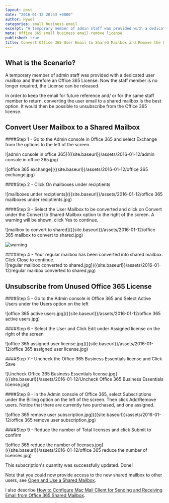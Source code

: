 ```yaml
---
layout: post
date: "2016-01-12 20:43 +0000"
author: Hywel
categories: small business email
excerpt: "A temporary member of admin staff was provided with a dedicated user mailbox and therefore an Office 365 License.  Now the staff member is no longer required, the License can be released."
meta: Office 365 small business email remove license
published: true
title: Convert Office 365 User Email to Shared Mailbox and Remove the User License
---
```



## What is the Scenario?
A temporary member of admin staff was provided with a dedicated user mailbox and therefore an Office 365 License.  Now the staff member is no longer required, the License can be released.

In order to keep the email for future reference and/ or for the same staff member to return,  converting the user email to a shared mailbox is the best option.  It would then be possible to unsubscribe from the Office 365 license.

## Convert User Mailbox to a Shared Mailbox

####Step 1 - Go to the Admin console in Office 365 and select Exchange from the options to the left of the screen

![admin console in office 365]({{site.baseurl}}/assets/2016-01-12/admin console in office 365.jpg)

![office 365 exchange]({{site.baseurl}}/assets/2016-01-12/office 365 exchange.jpg)



####Step 2 - Click On mailboxes under reciptients

![mailboxes under reciptients]({{site.baseurl}}/assets/2016-01-12/office 365 mailboxes under reciptients.jpg)



####Step 3 - Select the User Mailbox to be converted  and click on Convert under the Convert to Shared Mailbox option to the right of the screen.  A warning will be shown, click Yes to continue.

![mailbox to convert to shared]({{site.baseurl}}/assets/2016-01-12/office 365 mailbox to convert to shared.jpg)

![warning]({{site.baseurl}}/assets/2016-01-12/warning.jpg)



####Step 4 - Your regular mailbox has been converted into shared mailbox.  Click Close to continue.   
![regular mailbox converted to shared.jpg]({{site.baseurl}}/assets/2016-01-12/regular mailbox converted to shared.jpg)



## Unsubscribe from Unused Office 365 License


####Step 5 - Go to the Admin console in Office 365 and Select Active Users under the Users option on the left

![office 365 active users.jpg]({{site.baseurl}}/assets/2016-01-12/office 365 active users.jpg)


####Step 6 - Select the User and Click Edit under Assigned license on the right of the screen

![office 365 assigned user license.jpg]({{site.baseurl}}/assets/2016-01-12/office 365 assigned user license.jpg)


####Step 7 - Uncheck the Office 365 Business Essentials license and Click Save

![Uncheck Office 365 Business Essentials license.jpg]({{site.baseurl}}/assets/2016-01-12/Uncheck Office 365 Business Essentials license.jpg)


####Step 8 - In the Admin console of Office 365, select Subscriptions under the Billing option on the left of the screen.  Then click Add/Remove users.  Notice that there are currently two purchased, and one assigned.

![office 365 remove user subscription.jpg]({{site.baseurl}}/assets/2016-01-12/office 365 remove user subscription.jpg)


####Step 9 - Reduce the number of Total licenses and click Submit to confirm

![office 365 reduce the number of licenses.jpg]({{site.baseurl}}/assets/2016-01-12/office 365 reduce the number of licenses.jpg)


This subscription's quantity was successfully updated.  Done!

Note that you could now provide access to the new shared mailbox to other users,  see [Open and Use a Shared Mailbox](https://support.office.com/en-my/article/Open-and-use-a-shared-mailbox-in-Outlook-Web-App-bc127866-42be-4de7-92ae-1ef2f787fd5c?ui=en-US&rs=en-MY&ad=MY#__migbm_0).  

I also describe [How to Configure Mac Mail Client for Sending and Receiving Email from Office 365 Shared Mailbox](http://www.hywel.me/small/business/email/2015/11/21/office-365-configure-shared-mailbox%20mac-email-client.html).
